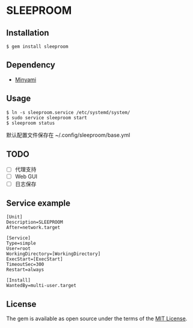 # SLEEPROOM

## Installation
    $ gem install sleeproom

## Dependency
* [Minyami](https://github.com/Last-Order/Minyami)

## Usage
    $ ln -s sleeproom.service /etc/systemd/system/
    $ sudo service sleeproom start
    $ sleeproom status

默认配置文件保存在 ~/.config/sleeproom/base.yml

## TODO
* [ ] 代理支持
* [ ] Web GUI
* [ ] 日志保存

## Service example
```
[Unit]
Description=SLEEPROOM
After=network.target

[Service]
Type=simple
User=root
WorkingDirectory=[WorkingDirectory]
ExecStart=[ExecStart]
TimeoutSec=300
Restart=always

[Install]
WantedBy=multi-user.target
```

## License
The gem is available as open source under the terms of the [MIT License](LICENSE.txt).